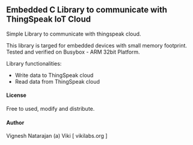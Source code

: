 
## Embedded C Library to communicate with ThingSpeak IoT Cloud

Simple Library to communicate with thingspeak cloud. 

This library is targed for embedded devices with small memory footprint. 
Tested and verified on Busybox - ARM 32bit Platform.

Library functionalities:

- Write data to ThingSpeak cloud
- Read data from ThingSpeak cloud

#### License

Free to used, modify and distribute.

#### Author

Vignesh Natarajan (a) Viki 
[ vikilabs.org ]
